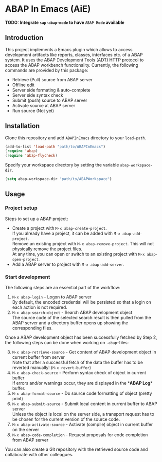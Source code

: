 # ABAP In Emacs (AiE)

**TODO: Integrate `sap-abap-mode` to have `ABAP Mode` available**

## Introduction

This project implements a Emacs plugin which allows to access development artifacts like reports,
classes, interfaces etc. of a ABAP system. It uses the ABAP Development Tools (ADT) HTTP protocol
to access the ABAP workbench functionality. Currently, the following commands are provided by this
package:

- Retrieve (Pull) source from ABAP server
- Offline edit
- Server side formating & auto-complete
- Server side syntax check
- Submit (push) source to ABAP server
- Activate source at ABAP server
- Run source (Not yet)

## Installation

Clone this repository and add `ABAPInEmacs` directory to your `load-path`.
```cl
(add-to-list 'load-path "path/to/ABAPInEmacs")
(require 'abap)
(require 'abap-flycheck)
```
Specify your workspace directory by setting the variable `abap-workspace-dir`.
```cl
(setq abap-workspace-dir "path/to/ABAPWorkspace")
```

## Usage

### Project setup

Steps to set up a ABAP project:

- Create a project with `M-x abap-create-project`.\
  If you already have a project, it can be added with `M-x abap-add-project`.\
  Remove an existing project with `M-x abap-remove-project`. This will not physically remove the
  project files.\
  At any time, you can open or switch to an existing project with `M-x abap-open-project`.
- Add a ABAP server to project with `M-x abap-add-server`.

### Start development

The following steps are an essential part of the workflow:

1. `M-x abap-login` - Logon to ABAP server\
    By default, the encoded credential will be persisted so that a login on each action is not
    required.
2. `M-x abap-search-object` - Search ABAP development object\
    The source code of the selected search result is then pulled from the ABAP server and a
    directory buffer opens up showing the corresponding files.

Once a ABAP development object has been successfully fetched by Step 2, the following steps can be
done when working on `.abap`-files:

3. `M-x abap-retrieve-source` - Get content of ABAP development object in current buffer from server\
    Note that after a successful fetch of the data the buffer has to be reverted manually!
    (`M-x revert-buffer`)
4. `M-x abap-check-source` - Perform syntax check of object in current buffer\
    If errors and/or warnings occur, they are displayed in the \***ABAP Log**\* buffer.
5. `M-x abap-format-source` - Do source code formatting of object (pretty print)
6. `M-x abap-submit-source` - Submit local content in current buffer to ABAP server\
    Unless the object is local on the server side, a transport request has to be chosen for the
    current version of the source code.
7. `M-x abap-activate-source` - Activate (compile) object in current buffer on the server
8. `M-x abap-code-completion` - Request proposals for code completion from ABAP server

You can also create a Git repository with the retrieved source code and collaborate with other colleagues.
